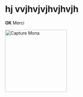 # hj vvjhvjvjhvjhvjh

**OK** Merci

<img width="201" alt="Capture Mona" src="https://user-images.githubusercontent.com/120954946/215925980-fdd6576c-6170-4f26-b399-b5eaa620d46b.PNG">

